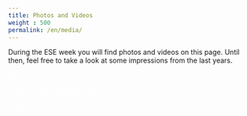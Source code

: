 ```yaml
---
title: Photos and Videos
weight : 500
permalink: /en/media/
---
```


During the ESE week you will find photos and videos on this page.
Until then, feel free to take a look at some impressions from the last years.


<a href="https://users.ifsr.de/~vogel/" class="button radius large" style="color:#ffffff">Photo gallery of ESE 2016</a>



<!--
Video of ESE 2016:
<div class="flex-video widescreen youtube">
<iframe width="854" height="480" src="https://www.youtube.com/embed/JKs45ZJLNz0" frameborder="0" allowfullscreen></iframe>
</div>
-->

<div class="inline-list">
<a href="https://www.youtube.com/watch?v=JKs45ZJLNz0" class="button radius large" style="color:#ffffff">Video of ESE 2016 (YouTube)</a>

<a href="https://vimeo.com/141549237" class="button radius large" style="color:#ffffff">Video of ESE 2015 (Vimeo)</a>
</div>
<!--
Video of ESE 2015:
<div class="flex-video widescreen vimeo">
  <iframe src="https://player.vimeo.com/video/141549237" width="640" height="360" frameborder="0" webkitallowfullscreen mozallowfullscreen allowfullscreen></iframe>
</div>
-->